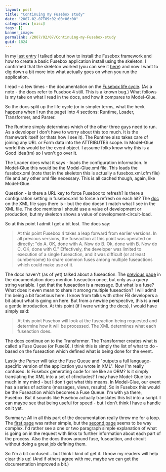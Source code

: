 ```yaml
---
layout: post
title: "Continuing my Fusebox study"
date: "2007-02-07T09:02:00+06:00"
categories: [misc]
tags: []
banner_image: 
permalink: /2007/02/07/Continuing-my-Fusebox-study
guid: 1824
---
```


In my <a href="http://ray.camdenfamily.com/index.cfm/2007/2/5/Installing-Fusebox">last entry</a> I talked about how to install the Fusebox framework and how to create a basic Fusebox application install using the skeleton. I confirmed that the skeleton worked (you can see it <a href="http://ray.camdenfamily.com/skeleton">here</a>) and now I want to dig down a bit more into what actually goes on when you run the application.

I read - a few times - the documentation on the <a href="http://www.fusebox.org/index.cfm?fuseaction=documentation.Fusebox4Lifecycle">Fusebox life cycle</a>. (As a note - the docs refer to Fusebox 4 still. This is a known bug.) What follows is my take on what I read in the docs, and how it compares to Model-Glue.
<!--more-->
So the docs split up the life cycle (or in simpler terms, what the heck happens when I run the page) into 4 sections: Runtime, Loader, Transformer, and Parser.

The Runtime simply determines which of the other three guys need to run. As a developer I don't have to worry about this too much. It is the framework itself (or thats how I see it). The Runtime also takes care of joining any URL or Form data into the ATTRIBUTES scope. In Model-Glue world this would be the event object. I assume folks know why this is a Good Idea(tm) so I won't go over it.

The Loader does what it says - loads the configuration information. In Model-Glue this would be the Model-Glue.xml file. This loads the fusebox.xml (note that in the skeleton this is actually a fusebox.xml.cfm file) file and any other xml file necessary. This is all cached though, again, like Model-Glue. 

Question - is there a URL key to force Fusebox to refresh? Is there a configuration setting in fusebox.xml to force a refresh on each hit? The <a href="http://www.fusebox.org/index.cfm?fuseaction=documentation.FuseboxXML">doc</a> on the XML file says there is - but the doc doesn't match what I see in the XML file. The doc mentions I should use a value of development or production, but my skeleton shows a value of development-circuit-load. 

So at this point I admit I get a bit lost. The docs say:

<blockquote>
At this point Fusebox 4 takes a leap forward from earlier versions. In all previous versions, the fuseaction at this point was operated on directly: "do A. OK, done with A. Now do B. Ok, done with B. Now do C. OK, done with C." Effectively, the developer was limited to execution of a single fuseaction, and it was difficult (or at least cumbersome) to share common fuses among multiple fuseactions which could make use of it.
</blockquote>

The docs haven't (as of yet) talked about a fuseaction. The <a href="http://www.fusebox.org/index.cfm?fuseaction=documentation.TheBasics">previous page</a> in the documentation does mention fuseaction once, but only as a query string variable. I get that the fuseaction is a message. But what is a fuse? What does it even mean to share it among multiple fuseaction? I will admit I'm being a bit facetious here. I know from talks with other FB developers a bit about what is going on here. But from a newbie perspective, this is a <b>not</b> a gentle introduction. At this point (if I were writing the docs), I would have simply said:

<blockquote>
At this point Fusebox will look at the fuseaction being requested and determine how it will be processed. The XML determines what each fuseaction does. 
</blockquote>

The docs continue on to the Transformer. The Transformer creates what is called a Fuse Queue (or FuseQ). I think this is simply the list of what to do - based on the fuseaction which defined what is being done for the event. 

Lastly the Parser will take the Fuse Queue and "outputs a full language-specific version of the application you wrote in XML". Now I'm really confused. Is Fusebox generating code for me like an ORM? Is it simply translating the XML into a set of cfincludes? I may have Model-Glue too much in my mind - but I don't get what this means. In Model-Glue, our event has a series of actions (messages, views, results). So in Fusebox this would be the Fuseaction which becomes a Fuse Queue. I'm with ya there, Fusebox. But it sounds like Fusebox actually translates this list into a script. I can maybe see that being useful for speed - but I don't think I have a handle on it yet.

Summary: All in all this part of the documentation really threw me for a loop. The <a href="http://www.fusebox.org/index.cfm?fuseaction=documentation.TheBasics">first page</a> was rather simple, but the <a href="http://www.fusebox.org/index.cfm?fuseaction=documentation.Fusebox4Lifecycle">second page</a> seems to be way complex. I'd rather see a one or two paragraph simple explanation of what is going on in the request with links to further information about each part of the process. Also the docs throw around fuse, fuseaction, and circuit without doing a great job defining them. 

So I'm a bit confused... but think I kind of get it. I know my readers will help clear this up! (And if others agree with me, maybe we can get the documentation improved a bit.)